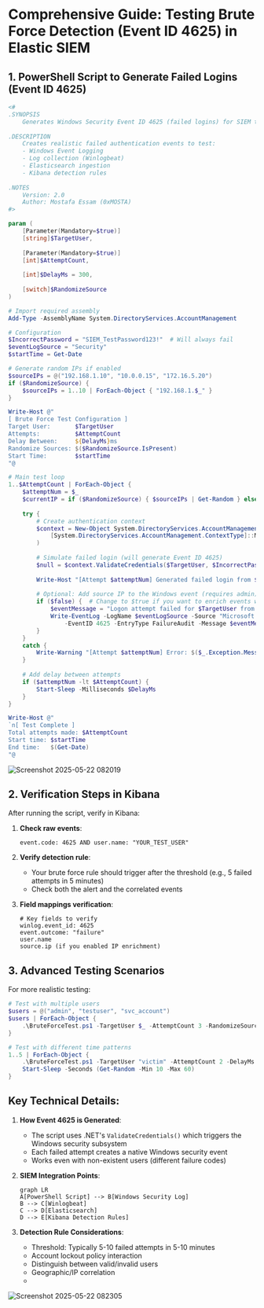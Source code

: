 # Comprehensive Guide: Testing Brute Force Detection (Event ID 4625) in Elastic SIEM


## 1. PowerShell Script to Generate Failed Logins (Event ID 4625)

```powershell
<#
.SYNOPSIS
    Generates Windows Security Event ID 4625 (failed logins) for SIEM testing
    
.DESCRIPTION
    Creates realistic failed authentication events to test:
    - Windows Event Logging
    - Log collection (Winlogbeat)
    - Elasticsearch ingestion
    - Kibana detection rules
    
.NOTES
    Version: 2.0
    Author: Mostafa Essam (0xMOSTA)
#>

param (
    [Parameter(Mandatory=$true)]
    [string]$TargetUser,
    
    [Parameter(Mandatory=$true)]
    [int]$AttemptCount,
    
    [int]$DelayMs = 300,
    
    [switch]$RandomizeSource
)

# Import required assembly
Add-Type -AssemblyName System.DirectoryServices.AccountManagement

# Configuration
$IncorrectPassword = "SIEM_TestPassword123!"  # Will always fail
$eventLogSource = "Security"
$startTime = Get-Date

# Generate random IPs if enabled
$sourceIPs = @("192.168.1.10", "10.0.0.15", "172.16.5.20")
if ($RandomizeSource) {
    $sourceIPs = 1..10 | ForEach-Object { "192.168.1.$_" }
}

Write-Host @"
[ Brute Force Test Configuration ]
Target User:       $TargetUser
Attempts:          $AttemptCount
Delay Between:     ${DelayMs}ms
Randomize Sources: $($RandomizeSource.IsPresent)
Start Time:        $startTime
"@

# Main test loop
1..$AttemptCount | ForEach-Object {
    $attemptNum = $_
    $currentIP = if ($RandomizeSource) { $sourceIPs | Get-Random } else { $sourceIPs[0] }
    
    try {
        # Create authentication context
        $context = New-Object System.DirectoryServices.AccountManagement.PrincipalContext(
            [System.DirectoryServices.AccountManagement.ContextType]::Machine
        )
        
        # Simulate failed login (will generate Event ID 4625)
        $null = $context.ValidateCredentials($TargetUser, $IncorrectPassword)
        
        Write-Host "[Attempt $attemptNum] Generated failed login from $currentIP" -ForegroundColor DarkGray
        
        # Optional: Add source IP to the Windows event (requires admin)
        if ($false) {  # Change to $true if you want to enrich events with source IP
            $eventMessage = "Logon attempt failed for $TargetUser from $currentIP"
            Write-EventLog -LogName $eventLogSource -Source "Microsoft Windows security auditing" `
                -EventID 4625 -EntryType FailureAudit -Message $eventMessage
        }
    }
    catch {
        Write-Warning "[Attempt $attemptNum] Error: $($_.Exception.Message)"
    }
    
    # Add delay between attempts
    if ($attemptNum -lt $AttemptCount) {
        Start-Sleep -Milliseconds $DelayMs
    }
}

Write-Host @"
`n[ Test Complete ]
Total attempts made: $AttemptCount
Start time: $startTime
End time:   $(Get-Date)
"@
```


![Screenshot 2025-05-22 082019](https://github.com/user-attachments/assets/dd9927aa-6df6-43b0-ba87-06938114d67f)


## 2. Verification Steps in Kibana

After running the script, verify in Kibana:

1. **Check raw events**:
   ```
   event.code: 4625 AND user.name: "YOUR_TEST_USER"
   ```

2. **Verify detection rule**:
   - Your brute force rule should trigger after the threshold (e.g., 5 failed attempts in 5 minutes)
   - Check both the alert and the correlated events

3. **Field mappings verification**:
   ```
   # Key fields to verify
   winlog.event_id: 4625
   event.outcome: "failure"
   user.name
   source.ip (if you enabled IP enrichment)
   ```

## 3. Advanced Testing Scenarios

For more realistic testing:

```powershell
# Test with multiple users
$users = @("admin", "testuser", "svc_account")
$users | ForEach-Object {
    .\BruteForceTest.ps1 -TargetUser $_ -AttemptCount 3 -RandomizeSource
}

# Test with different time patterns
1..5 | ForEach-Object {
    .\BruteForceTest.ps1 -TargetUser "victim" -AttemptCount 2 -DelayMs (Get-Random -Min 100 -Max 1000)
    Start-Sleep -Seconds (Get-Random -Min 10 -Max 60)
}
```

## Key Technical Details:

1. **How Event 4625 is Generated**:
   - The script uses .NET's `ValidateCredentials()` which triggers the Windows security subsystem
   - Each failed attempt creates a native Windows security event
   - Works even with non-existent users (different failure codes)

2. **SIEM Integration Points**:
   ```mermaid
   graph LR
   A[PowerShell Script] --> B[Windows Security Log]
   B --> C[Winlogbeat]
   C --> D[Elasticsearch]
   D --> E[Kibana Detection Rules]
   ```

3. **Detection Rule Considerations**:
   - Threshold: Typically 5-10 failed attempts in 5-10 minutes
   - Account lockout policy interaction
   - Distinguish between valid/invalid users
   - Geographic/IP correlation
   - 
![Screenshot 2025-05-22 082305](https://github.com/user-attachments/assets/8bc593e1-7481-4d38-9e5b-66f7501a4991)


